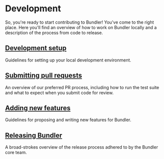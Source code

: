 # Development

So, you're ready to start contributing to Bundler! You've come to the right place. Here you'll find an overview of how to work on Bundler locally and a description of the process from code to release.

## [Development setup](SETUP.md)

Guidelines for setting up your local development environment.

## [Submitting pull requests](PULL_REQUESTS.md)

An overview of our preferred PR process, including how to run the test suite and what to expect when you submit code for review.

## [Adding new features](NEW_FEATURES.md)

Guidelines for proposing and writing new features for Bundler.

## [Releasing Bundler](RELEASING.md)

A broad-strokes overview of the release process adhered to by the Bundler core team.

